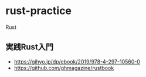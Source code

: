# rust-practice
Rust

## 実践Rust入門
* https://gihyo.jp/dp/ebook/2019/978-4-297-10560-0
* https://github.com/ghmagazine/rustbook
